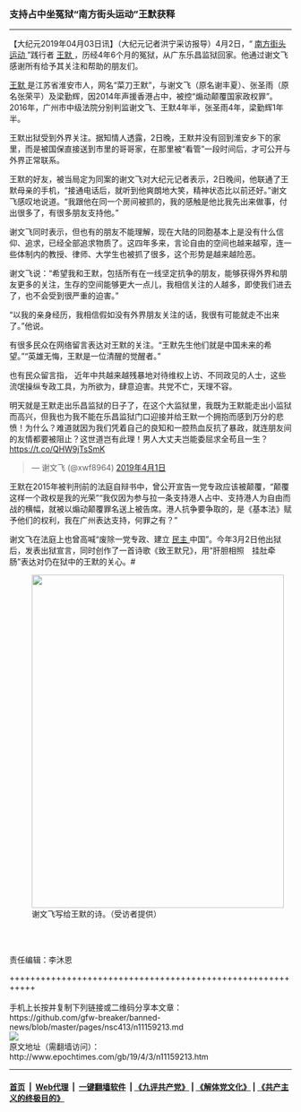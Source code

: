 ### 支持占中坐冤狱“南方街头运动”王默获释
------------------------

<p>
 【大纪元2019年04月03日讯】（大纪元记者洪宁采访报导）4月2日，“
 <a href="http://www.epochtimes.com/gb/tag/%E5%8D%97%E6%96%B9%E8%A1%97%E5%A4%B4%E8%BF%90%E5%8A%A8.html">
  南方街头运动
 </a>
 ”践行者
 <a href="http://www.epochtimes.com/gb/tag/%E7%8E%8B%E9%BB%98.html">
  王默
 </a>
 ，历经4年6个月的冤狱，从广东乐昌监狱回家。他通过谢文飞感谢所有给予其关注和帮助的朋友们。
</p>
<p>
 <a href="http://www.epochtimes.com/gb/tag/%E7%8E%8B%E9%BB%98.html">
  王默
 </a>
 是江苏省淮安市人，网名“菜刀王默”，与谢文飞（原名谢丰夏）、张圣雨（原名张荣平）及梁勤辉，因2014年声援香港占中，被控“煽动颠覆国家政权罪”。2016年，广州市中级法院分别判监谢文飞、王默4年半，张圣雨4年，梁勤辉1年半。
</p>
<p>
 王默出狱受到外界关注。据知情人透露，2日晚，王默并没有回到淮安乡下的家里，而是被国保直接送到市里的哥哥家，在那里被“看管”一段时间后，才可公开与外界正常联系。
</p>
<p>
 王默的好友，被当局定为同案的谢文飞对大纪元记者表示，2日晚间，他联通了王默母亲的手机，“接通电话后，就听到他爽朗地大笑，精神状态比以前还好。”谢文飞感叹地说道。“我跟他在同一个房间被抓的，我的感触是他比我先出来做事，付出很多了，有很多朋友支持他。”
</p>
<p>
 谢文飞同时表示，但也有的朋友不能理解，现在大陆的同胞基本上是没有什么信仰、追求，已经全部追求物质了。这四年多来，言论自由的空间也越来越窄，连一些体制内的教授、律师、大学生也被抓了很多，这个形势是越来越险恶。
</p>
<p>
 谢文飞说：“希望我和王默，包括所有在一线坚定抗争的朋友，能够获得外界和朋友更多的关注，生存的空间能够更大一点儿，我相信关注的人越多，即使我们进去了，也不会受到很严重的迫害。”
</p>
<p>
 “以我的亲身经历，我相信假如没有外界朋友关注的话，我很有可能就走不出来了。”他说。
</p>
<p>
 有很多民众在网络留言表达对王默的关注。“王默先生他们就是中国未来的希望。”“英雄无悔，王默是一位清醒的觉醒者。”
</p>
<p>
 也有民众留言指， 近年中共越来越残暴地对待维权上访、不同政见的人士，这些流氓操纵专政工具，为所欲为，肆意迫害。共党不亡，天理不容。
</p>
<p>
 明天就是王默走出乐昌监狱的日子了，在这个大监狱里，我既为王默能走出小监狱而高兴，但我也为我不能在乐昌监狱门口迎接并给王默一个拥抱而感到万分的悲愤！为什么？难道就因为我们凭着自己的良知和一腔热血反抗了暴政，就连朋友间的友情都要被阻止？这世道岂有此理！男人大丈夫岂能委屈求全苟且一生？
 <a href="https://t.co/QHW9jTsSmK">
  https://t.co/QHW9jTsSmK
 </a>
</p>
<blockquote class="twitter-tweet" data-lang="zh-tw">
 <p>
  — 谢文飞 (@xwf8964)
  <a href="https://twitter.com/xwf8964/status/1112732758978097154?ref_src=twsrc%5Etfw">
   2019年4月1日
  </a>
 </p>
</blockquote>
<p>
 <p>
  王默在2015年被判刑前的法庭自辩书中，曾公开宣告一党专政应该被颠覆，“颠覆这样一个政权是我的光荣”“我仅因为参与拉一条支持港人占中、支持港人为自由而战的横幅，就被以煽动颠覆罪名送上被告席。港人抗争要争取的，是《基本法》赋予他们的权利，我在广州表达支持，何罪之有？”
 </p>
 <p>
  谢文飞在法庭上也曾高喊“废除一党专政、建立
  <a href="http://www.epochtimes.com/gb/tag/%E6%B0%91%E4%B8%BB.html">
   民主
  </a>
  中国”。今年3月2日他出狱后，发表出狱宣言，同时创作了一首诗歌《致王默兄》，用“肝胆相照　挂肚牵肠”表达对仍在狱中的王默的关心。#
 </p>
 <figure class="wp-caption aligncenter" id="attachment_11159255" style="width: 450px">
  <a href="http://i.epochtimes.com/assets/uploads/2019/04/6c616491268df3093650daf66d4575e3.gif">
   <img alt="" class="wp-image-11159255 size-medium" height="595" src="http://i.epochtimes.com/assets/uploads/2019/04/6c616491268df3093650daf66d4575e3-450x595.gif" width="450"/>
  </a>
  <br/><figcaption class="wp-caption-text">
   谢文飞写给王默的诗。（受访者提供）
  </figcaption><br/>
 </figure><br/>
 <p>
  责任编辑：李沐恩
 </p>
</p>
+++++++++++++++++++++++++++++++++++++++++++++++++++++++++++<br/><br/>
手机上长按并复制下列链接或二维码分享本文章：<br/>
https://github.com/gfw-breaker/banned-news/blob/master/pages/nsc413/n11159213.md <br/>
<a href='https://github.com/gfw-breaker/banned-news/blob/master/pages/nsc413/n11159213.md'><img src='https://github.com/gfw-breaker/banned-news/blob/master/pages/nsc413/n11159213.md.png'/></a> <br/>
原文地址（需翻墙访问）：http://www.epochtimes.com/gb/19/4/3/n11159213.htm


------------------------
#### [首页](https://github.com/gfw-breaker/banned-news/blob/master/README.md) &nbsp;|&nbsp; [Web代理](https://github.com/labour-camp/helloworld) &nbsp;|&nbsp; [一键翻墙软件](https://github.com/gfw-breaker/nogfw/blob/master/README.md) &nbsp;| [《九评共产党》](https://github.com/gfw-breaker/9ping.md/blob/master/README.md#九评之一评共产党是什么) | [《解体党文化》](https://github.com/gfw-breaker/jtdwh.md/blob/master/README.md) | [《共产主义的终极目的》](https://github.com/gfw-breaker/gczydzjmd.md/blob/master/README.md)

